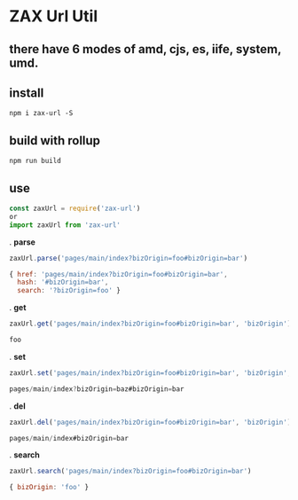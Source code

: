 # ZAX Url Util
## there have 6 modes of amd, cjs, es, iife, system, umd. 

## install

~~~ base
npm i zax-url -S
~~~

## build with rollup

~~~ base
npm run build
~~~

## use

~~~ javascript 
const zaxUrl = require('zax-url')
or
import zaxUrl from 'zax-url'
~~~


. **parse**
~~~ javascript
zaxUrl.parse('pages/main/index?bizOrigin=foo#bizOrigin=bar')
~~~

~~~ javascript
{ href: 'pages/main/index?bizOrigin=foo#bizOrigin=bar',
  hash: '#bizOrigin=bar',
  search: '?bizOrigin=foo' }
~~~

. **get**
~~~ javascript
zaxUrl.get('pages/main/index?bizOrigin=foo#bizOrigin=bar', 'bizOrigin')
~~~

~~~ javascript
foo
~~~

. **set**
~~~ javascript
zaxUrl.set('pages/main/index?bizOrigin=foo#bizOrigin=bar', 'bizOrigin', 'baz')
~~~

~~~ javascript
pages/main/index?bizOrigin=baz#bizOrigin=bar
~~~

. **del**
~~~ javascript
zaxUrl.del('pages/main/index?bizOrigin=foo#bizOrigin=bar', 'bizOrigin')
~~~

~~~ javascript
pages/main/index#bizOrigin=bar
~~~

. **search**
~~~ javascript
zaxUrl.search('pages/main/index?bizOrigin=foo#bizOrigin=bar')
~~~

~~~ javascript
{ bizOrigin: 'foo' }
~~~